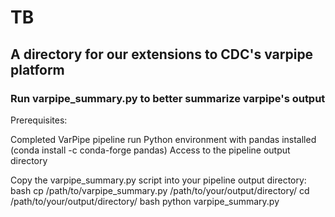 # TB

## A directory for our extensions to CDC's varpipe platform 



### Run varpipe_summary.py to better summarize varpipe's output
Prerequisites:

Completed VarPipe pipeline run
Python environment with pandas installed (conda install -c conda-forge pandas)
Access to the pipeline output directory

Copy the varpipe_summary.py script into your pipeline output directory:
bash
cp /path/to/varpipe_summary.py /path/to/your/output/directory/
cd /path/to/your/output/directory/
bash
python varpipe_summary.py
